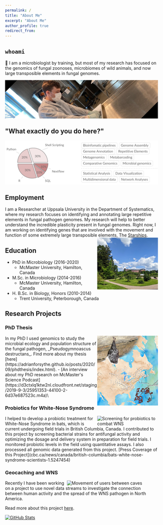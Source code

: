 ```yaml
---
permalink: /
title: "About Me"
excerpt: "About Me"
author_profile: true
redirect_from:
---
```


## `whoami`

👋 I am a microbiologist by training, but most of my research has focused on the genomics of fungal zoonoses, microbiomes of wild animals, and now large transposible elements in fungal genomes.

<img align="center" style="width:800px;" alt="Getting my hands dirty" src="images/labwork.jpeg">

## "What exactly do you do here?"

<img align="center" style="width:800px;" alt="" src="images/skills.png">

## Employment

I am a Researcher at Uppsala University in the Department of Systematics, where my research focuses on identifying and annotating large repetitive elements in fungal pathogen genomes. My research will help to better understand the incredible plasticity present in fungal genomes. Right now, I am working on identifying genes that are involved with the movement and function of some extremely large transposible elements, The [Starships](https://doi.org/10.1093/molbev/msac109).
<img align="right" style="width:200px;" alt="Botanical gardens with a view of the castle" src="images/uppsala.jpg">

## Education

- PhD in Microbiology (2016-2020)
  - McMaster University, Hamilton, Canada
- M.Sc. in Microbiology (2014-2016)
  - McMaster University, Hamilton, Canada
- H. B.Sc. in Biology, Honors (2010-2014)
  - Trent University, Peterborough, Canada

## Research Projects

### PhD Thesis

<img align="right" style="width:200px;" src="images/aem-cover.png">
In my PhD I used genomics to study the microbial ecology and population structure of the fungal pathogen, _Pseudogymnoascus destructans_. Find more about my thesis [here](https://adrianforsythe.github.io/posts/2020/09/phdthesis/index.html).
- [An interview about my PhD research on McMaster's Science Podcast](https://d3ctxlq1ktw2nl.cloudfront.net/staging/2019-9-3/25951353-44100-2-6d37e687523c.m4a)\

### Probiotics for White-Nose Syndrome

<img align="right" style="width:200px;" alt="Screening for probiotics to combat WNS" src="images/probiotics.jpg">
I helped to develop a probiotic treatment for White-Nose Syndrome in bats, which is current undergoing field trials in British Columbia, Canada. I contributed to this project by screening bacterial strains for antifungal activity and optimizing the dosage and delivery system in preparation for field trials. I monitored probiotic levels in the field using quantitative assays. I also processed all genomic data generated from this project.
[Press Coverage of this Project](cbc.ca/news/canada/british-columbia/bats-white-nose-syndrome-scientists-1.5247454)

### Geocaching and WNS

<img align="right" style="width:300px;" alt="Movement of users between caves" src="images/users_year.gif">
Recently I have been working on a project to use novel data streams to investigate the connection between human activity and the spread of the WNS pathogen in North America.

Read more about this project [here](https://adrianforsythe.github.io/posts/2020/01/DoesHumanActivityContributetotheSpreadofWhiteNoseSyndrome/index.html).

[![GitHub Stats](https://github-readme-stats.vercel.app/api?username=AdrianForsythe)](https://github.com/anuraghazra/github-readme-stats)
